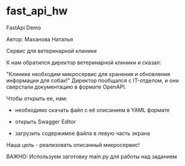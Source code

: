 # fast_api_hw
FastApi Demo

Автор: Маханова Наталья

Сервис для ветеринарной клиники

К нам обратился директор ветеринарной клиники и сказал:

"Клинике необходим микросервис для хранения и обновления информации для собак!"
Директор пообщался с IT-отделом, и они сверстали документацию в формате OpenAPI.

Чтобы открыть ее, нам:

- необходимо скачать файл с её описанием в YAML формате

- открыть Swagger Editor

- загрузить содержимое файла в левую часть экрана

Наша цель - реализовать описанный микросервис!

ВАЖНО: Используем заготовку main.py для работы над заданием
